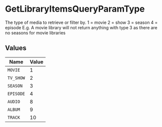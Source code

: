 # GetLibraryItemsQueryParamType

The type of media to retrieve or filter by.
1 = movie
2 = show
3 = season
4 = episode
E.g. A movie library will not return anything with type 3 as there are no seasons for movie libraries



## Values

| Name      | Value     |
| --------- | --------- |
| `MOVIE`   | 1         |
| `TV_SHOW` | 2         |
| `SEASON`  | 3         |
| `EPISODE` | 4         |
| `AUDIO`   | 8         |
| `ALBUM`   | 9         |
| `TRACK`   | 10        |